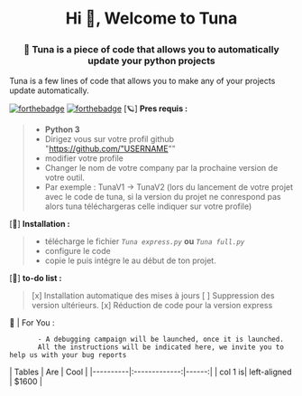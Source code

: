 <h1 align="center">Hi 👋, Welcome to Tuna <p align="left"></h1>
<h3 align="center">🦞 Tuna is a piece of code that allows you to automatically update your python projects </h3>



 Tuna is a few lines of code that allows you to make any of your projects update automatically.

[![forthebadge](http://forthebadge.com/images/badges/made-with-python.svg)](http://python.org)
[![forthebadge](http://forthebadge.com/images/badges/0-percent-optimized.svg)](https://github.com/Nuxhi)
[🪐] **Pres requis :**

> - **Python 3**
> - Dirigez vous sur votre profil github "https://github.com/"USERNAME""
> - modifier votre profile
> - Changer le nom de votre company par la prochaine version de votre outil.
> - Par exemple : TunaV1 -> TunaV2 (lors du lancement de votre projet avec le code de tuna, si la version du projet ne conrespond pas alors tuna téléchargeras celle indiquer sur votre profile)


[🔑] **Installation :**

> - télécharge le fichier *`Tuna express.py`* **ou** *`Tuna full.py`*
> - configure le code
> - copie le puis intégre le au début de ton projet. 


[🍇] **to-do list :**

> [x] Installation automatique des mises à jours
> [ ] Suppression des version ultérieurs.
> [x] Réduction de code pour la version express


📣 | For You :

           - A debugging campaign will be launched, once it is launched.
           All the instructions will be indicated here, we invite you to help us with your bug reports
           
  | Tables | Are | Cool | |----------|:-------------:|------:| | col 1 is| left-aligned | $1600 |
